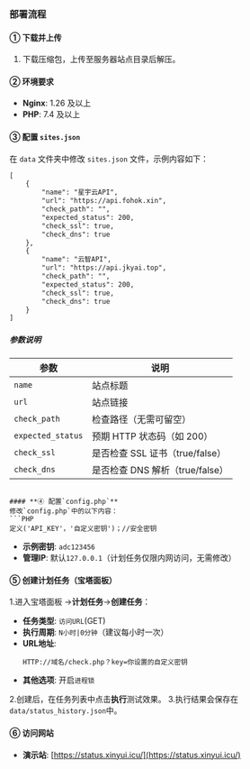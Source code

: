 ### **部署流程**

#### **① 下载并上传**
1. 下载压缩包，上传至服务器站点目录后解压。

#### **② 环境要求**
- **Nginx**: 1.26 及以上  
- **PHP**: 7.4 及以上  

#### **③ 配置 `sites.json`**
在 `data` 文件夹中修改 `sites.json` 文件，示例内容如下：
```markdown
[
    {
        "name": "星宇云API",
        "url": "https://api.fohok.xin",
        "check_path": "",
        "expected_status": 200,
        "check_ssl": true,
        "check_dns": true
    },
    {
        "name": "云智API",
        "url": "https://api.jkyai.top",
        "check_path": "",
        "expected_status": 200,
        "check_ssl": true,
        "check_dns": true
    }
]
```

##### **参数说明**
| 参数             | 说明                          |
|------------------|-----------------------------|
| `name`           | 站点标题                      |
| `url`            | 站点链接                      |
| `check_path`     | 检查路径（无需可留空）          |
| `expected_status`| 预期 HTTP 状态码（如 200）      |
| `check_ssl`      | 是否检查 SSL 证书（true/false）|
| `check_dns`      | 是否检查 DNS 解析（true/false）|
```

#### **④ 配置`config.php`**
修改`config.php`中的以下内容：
```PHP
定义('API_KEY'，'自定义密钥')；//安全密钥
```
- **示例密钥**: `adc123456`  
- **管理IP**: 默认`127.0.0.1`（计划任务仅限内网访问，无需修改）

#### **⑤ 创建计划任务（宝塔面板）**
1.进入宝塔面板 →**计划任务**→**创建任务**：  
   - **任务类型**: `访问URL`(GET)
   - **执行周期**: `N小时|0分钟`（建议每小时一次）
   - **URL地址**:  
     ```
     HTTP://域名/check.php？key=你设置的自定义密钥
     ```
   - **其他选项**: 开启`进程锁`  

2.创建后，在任务列表中点击**执行**测试效果。
3.执行结果会保存在`data/status_history.json`中。

#### **⑥ 访问网站**
- **演示站**: [https://status.xinyui.icu/](https://status.xinyui.icu/)  
```
